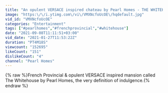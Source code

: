 ```yaml
---
title: "An opulent VERSACE inspired chateau by Pearl Homes - THE WHITEHOUSE"
image: "https:\/\/i.ytimg.com\/vi\/VMXNcfoUcOE\/hqdefault.jpg"
vid_id: "VMXNcfoUcOE"
categories: "Entertainment"
tags: ["#pearlhomes","#frenchprovincial","#whitehouse"]
date: "2021-09-08T11:11:51+03:00"
vid_date: "2021-01-27T11:53:22Z"
duration: "PT4M18S"
viewcount: "152695"
likeCount: "151"
dislikeCount: "4"
channel: "Pearl Homes"
---
```

{% raw %}French Provincial &amp; opulent VERSACE inspired mansion called The Whitehouse by Pearl Homes, the very definition of indulgence.{% endraw %}
